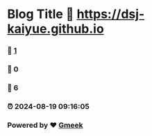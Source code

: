 # Blog Title :link: https://dsj-kaiyue.github.io 
### :page_facing_up: [1](https://dsj-kaiyue.github.io/tag.html) 
### :speech_balloon: 0 
### :hibiscus: 6 
### :alarm_clock: 2024-08-19 09:16:05 
### Powered by :heart: [Gmeek](https://github.com/Meekdai/Gmeek)
